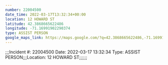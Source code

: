 ```yaml
---
number: 22004500
date_time: 2022-03-17T13:32:34+00:00
location: 12 HOWARD ST
latitude: 42.3868665622486
longitude: -71.16991902290374
type: ASSIST PERSON
google_maps_link: https://maps.google.com/?q=42.3868665622486,-71.16991902290374
---
```


;;;Incident #: 22004500  Date: 2022-03-17 13:32:34   Type: ASSIST PERSON;;;Location: 12 HOWARD ST;;;;;;
